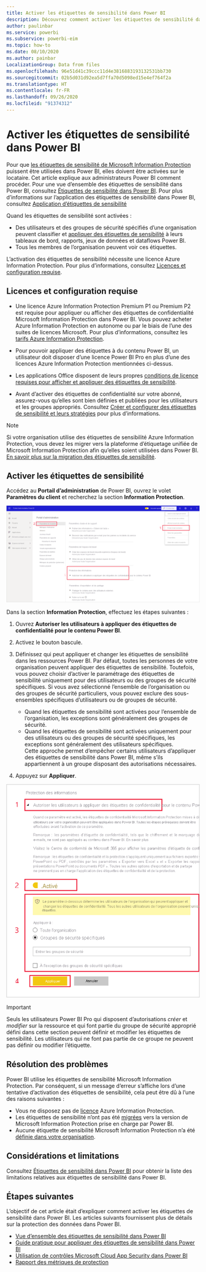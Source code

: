 ```yaml
---
title: Activer les étiquettes de sensibilité dans Power BI
description: Découvrez comment activer les étiquettes de sensibilité dans Power BI
author: paulinbar
ms.service: powerbi
ms.subservice: powerbi-eim
ms.topic: how-to
ms.date: 08/10/2020
ms.author: painbar
LocalizationGroup: Data from files
ms.openlocfilehash: 96e51d41c39ccc11d4e3816883193132531bb730
ms.sourcegitcommit: 02b5d031d92ea5d7ffa70d5098ed15e4ef764f2a
ms.translationtype: HT
ms.contentlocale: fr-FR
ms.lasthandoff: 09/26/2020
ms.locfileid: "91374312"
---
```

# <a name="enable-sensitivity-labels-in-power-bi"></a>Activer les étiquettes de sensibilité dans Power BI

Pour que [les étiquettes de sensibilité de Microsoft Information Protection](/microsoft-365/compliance/sensitivity-labels) puissent être utilisées dans Power BI, elles doivent être activées sur le locataire. Cet article explique aux administrateurs Power BI comment procéder. Pour une vue d’ensemble des étiquettes de sensibilité dans Power BI, consultez [Étiquettes de sensibilité dans Power BI](service-security-sensitivity-label-overview.md). Pour plus d’informations sur l’application des étiquettes de sensibilité dans Power BI, consultez [Application d’étiquettes de sensibilité](./service-security-apply-data-sensitivity-labels.md) 

Quand les étiquettes de sensibilité sont activées :

* Des utilisateurs et des groupes de sécurité spécifiés d’une organisation peuvent classifier et [appliquer des étiquettes de sensibilité](./service-security-apply-data-sensitivity-labels.md) à leurs tableaux de bord, rapports, jeux de données et dataflows Power BI.
* Tous les membres de l’organisation peuvent voir ces étiquettes.

L’activation des étiquettes de sensibilité nécessite une licence Azure Information Protection. Pour plus d’informations, consultez [Licences et configuration requise](#licensing-and-requirements).

## <a name="licensing-and-requirements"></a>Licences et configuration requise

* Une licence Azure Information Protection Premium P1 ou Premium P2 est requise pour appliquer ou afficher des étiquettes de confidentialité Microsoft Information Protection dans Power BI. Vous pouvez acheter Azure Information Protection en autonome ou par le biais de l’une des suites de licences Microsoft. Pour plus d’informations, consultez les [tarifs Azure Information Protection](https://azure.microsoft.com/pricing/details/information-protection/).

* Pour pouvoir appliquer des étiquettes à du contenu Power BI, un utilisateur doit disposer d’une licence Power BI Pro en plus d’une des licences Azure Information Protection mentionnées ci-dessus.

* Les applications Office disposent de leurs propres [conditions de licence requises pour afficher et appliquer des étiquettes de sensibilité]( https://docs.microsoft.com/microsoft-365/compliance/get-started-with-sensitivity-labels#subscription-and-licensing-requirements-for-sensitivity-labels ).

* Avant d’activer des étiquettes de confidentialité sur votre abonné, assurez-vous qu’elles sont bien définies et publiées pour les utilisateurs et les groupes appropriés. Consultez [Créer et configurer des étiquettes de sensibilité et leurs stratégies](/microsoft-365/compliance/create-sensitivity-labels) pour plus d’informations.

>[!NOTE]
> Si votre organisation utilise des étiquettes de sensibilité Azure Information Protection, vous devez les migrer vers la plateforme d’étiquetage unifiée de Microsoft Information Protection afin qu’elles soient utilisées dans Power BI. [En savoir plus sur la migration des étiquettes de sensibilité](/azure/information-protection/configure-policy-migrate-labels).

## <a name="enable-sensitivity-labels"></a>Activer les étiquettes de sensibilité

Accédez au **Portail d’administration** de Power BI, ouvrez le volet **Paramètres du client** et recherchez la section **Information Protection**.

![Rechercher la section Information Protection](media/service-security-enable-data-sensitivity-labels/enable-data-sensitivity-labels-01.png)

Dans la section **Information Protection**, effectuez les étapes suivantes :
1. Ouvrez **Autoriser les utilisateurs à appliquer des étiquettes de confidentialité pour le contenu Power BI**.
1. Activez le bouton bascule.
1. Définissez qui peut appliquer et changer les étiquettes de sensibilité dans les ressources Power BI. Par défaut, toutes les personnes de votre organisation peuvent appliquer des étiquettes de sensibilité. Toutefois, vous pouvez choisir d’activer le paramétrage des étiquettes de sensibilité uniquement pour des utilisateurs ou des groupes de sécurité spécifiques. Si vous avez sélectionné l’ensemble de l’organisation ou des groupes de sécurité particuliers, vous pouvez exclure des sous-ensembles spécifiques d’utilisateurs ou de groupes de sécurité.
   
   * Quand les étiquettes de sensibilité sont activées pour l’ensemble de l’organisation, les exceptions sont généralement des groupes de sécurité.
   * Quand les étiquettes de sensibilité sont activées uniquement pour des utilisateurs ou des groupes de sécurité spécifiques, les exceptions sont généralement des utilisateurs spécifiques.  
    Cette approche permet d’empêcher certains utilisateurs d’appliquer des étiquettes de sensibilité dans Power BI, même s’ils appartiennent à un groupe disposant des autorisations nécessaires.

1. Appuyez sur **Appliquer**.

![Activer les étiquettes de sensibilité](media/service-security-enable-data-sensitivity-labels/enable-data-sensitivity-labels-02.png)

> [!IMPORTANT]
> Seuls les utilisateurs Power BI Pro qui disposent d’autorisations *créer* et *modifier* sur la ressource et qui font partie du groupe de sécurité approprié défini dans cette section peuvent définir et modifier les étiquettes de sensibilité. Les utilisateurs qui ne font pas partie de ce groupe ne peuvent pas définir ou modifier l’étiquette.  

## <a name="troubleshooting"></a>Résolution des problèmes

Power BI utilise les étiquettes de sensibilité Microsoft Information Protection. Par conséquent, si un message d’erreur s’affiche lors d’une tentative d’activation des étiquettes de sensibilité, cela peut être dû à l’une des raisons suivantes :

* Vous ne disposez pas de [licence](#licensing-and-requirements) Azure Information Protection.
* Les étiquettes de sensibilité n’ont pas été [migrées](#enable-sensitivity-labels) vers la version de Microsoft Information Protection prise en charge par Power BI.
* Aucune étiquette de sensibilité Microsoft Information Protection n’a été [définie dans votre organisation](#enable-sensitivity-labels).

## <a name="considerations-and-limitations"></a>Considérations et limitations

Consultez [Étiquettes de sensibilité dans Power BI](service-security-sensitivity-label-overview.md#limitations) pour obtenir la liste des limitations relatives aux étiquettes de sensibilité dans Power BI.

## <a name="next-steps"></a>Étapes suivantes

L’objectif de cet article était d’expliquer comment activer les étiquettes de sensibilité dans Power BI. Les articles suivants fournissent plus de détails sur la protection des données dans Power BI. 

* [Vue d’ensemble des étiquettes de sensibilité dans Power BI](service-security-sensitivity-label-overview.md)
* [Guide pratique pour appliquer des étiquettes de sensibilité dans Power BI](./service-security-apply-data-sensitivity-labels.md)
* [Utilisation de contrôles Microsoft Cloud App Security dans Power BI](service-security-using-microsoft-cloud-app-security-controls.md)
* [Rapport des métriques de protection](service-security-data-protection-metrics-report.md)